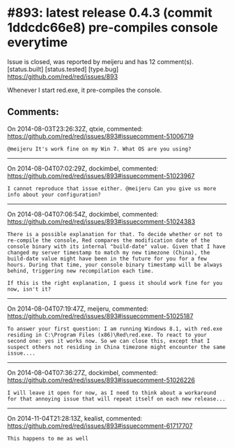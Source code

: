 
#893: latest release 0.4.3 (commit 1ddcdc66e8) pre-compiles console everytime
================================================================================
Issue is closed, was reported by meijeru and has 12 comment(s).
[status.built] [status.tested] [type.bug]
<https://github.com/red/red/issues/893>

Whenever I start red.exe, it pre-compiles the console.



Comments:
--------------------------------------------------------------------------------

On 2014-08-03T23:26:32Z, qtxie, commented:
<https://github.com/red/red/issues/893#issuecomment-51006719>

    @meijeru It's work fine on my Win 7. What OS are you using?

--------------------------------------------------------------------------------

On 2014-08-04T07:02:29Z, dockimbel, commented:
<https://github.com/red/red/issues/893#issuecomment-51023967>

    I cannot reproduce that issue either. @meijeru Can you give us more info about your configuration?

--------------------------------------------------------------------------------

On 2014-08-04T07:06:54Z, dockimbel, commented:
<https://github.com/red/red/issues/893#issuecomment-51024383>

    There is a possible explanation for that. To decide whether or not to re-compile the console, Red compares the modification date of the console binary with its internal "build-date" value. Given that I have changed my server timestamp to match my new timezone (China), the build-date value might have been in the future for you for a few hours. During that time, your console binary timestamp will be always behind, triggering new recompilation each time.
    
    If this is the right explanation, I guess it should work fine for you now, isn't it?

--------------------------------------------------------------------------------

On 2014-08-04T07:19:47Z, meijeru, commented:
<https://github.com/red/red/issues/893#issuecomment-51025187>

    To answer your first question: I am running Windows 8.1, with red.exe residing in C:\Program Files (x86)\Red\red.exe. To react to your second one: yes it works now. So we can close this, except that I suspect others not residing in China timezone might encounter the same issue....

--------------------------------------------------------------------------------

On 2014-08-04T07:36:27Z, dockimbel, commented:
<https://github.com/red/red/issues/893#issuecomment-51026226>

    I will leave it open for now, as I need to think about a workaround for that annoying issue that will repeat itself on each new release...

--------------------------------------------------------------------------------

On 2014-11-04T21:28:13Z, kealist, commented:
<https://github.com/red/red/issues/893#issuecomment-61717707>

    This happens to me as well

